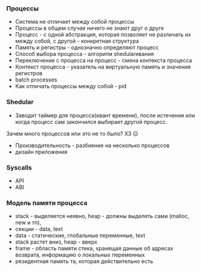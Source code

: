 ### Процессы



*   Система не отличает между собой процессы
*   Процессы в общем случае ничего не знают друг о друге
*   Процесс - с одной абстракция, которая позволяет не различать их между собой, с другой - конкретная структура
*   Память и регистры - однозначно определяют процесс
*   Способ выбора процесса - алгоритм shedularивания
*   Переключение с процесса на процесс - смена контекста процесса
*   Контекст процесса - указатель на виртуальную память и значения регистров
*   batch processes
*   Как отличать процессы между собой - pid

### Shedular



*   Заводит таймер для процесса(квант времени), после истечения или когда процесс сам закончился выбирает другой процесс.

Зачем много процессов или это не то было? ХЗ ☹



*   Производительность - разбиение на несколько процессов
*   дизайн приложения

### Syscalls



*   API
*   ABI

### Модель памяти процесса

*   stack - выделяется неявно, heap - должны выделять сами (malloc, new и тп),
*   секции - data, text 
*   data - статические, глобальные переменные, text
*   stack растет вниз, heap - вверх
*   frame - область памяти стека, хранящая данные об адресах возврата, информацию о локальных переменных
*   резидентная память та, которая действительно есть
